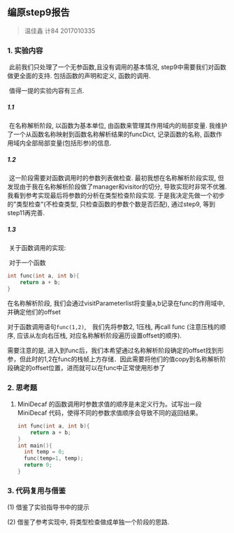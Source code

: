 ## 编原step9报告

> 温佳鑫 计84 2017010335

### 1. 实验内容

​	此前我们只处理了一个无参函数,且没有调用的基本情况, step9中需要我们对函数做更全面的支持. 包括函数的声明和定义, 函数的调用. 

​	值得一提的实验内容有三点.

##### 1.1

​	在名称解析阶段, 以函数为基本单位, 由函数来管理其作用域内的局部变量. 我维护了一个从函数名称映射到函数名称解析结果的funcDict, 记录函数的名称, 函数作用域内全部局部变量(包括形参)的信息.

##### 1.2

​	这一阶段需要对函数调用时的参数列表做检查. 最初我想在名称解析阶段实现, 但发现由于我在名称解析阶段做了manager和visitor的切分, 导致实现时非常不优雅. 我看到参考实现最后将参数的分析在类型检查阶段实现. 于是我决定先做一个初步的"类型检查"(不检查类型, 只检查函数的参数个数是否匹配), 通过step9,  等到step11再完善.

##### 1.3

​	关于函数调用的实现: 

​	对于一个函数

```c
int func(int a, int b){
    return a + b;
}
```
在名称解析阶段, 我们会通过visitParameterlist将变量a,b记录在func的作用域中, 并确定他们的offset

对于函数调用语句`func(1,2)`,　我们先将参数2, 1压栈, 再call func (注意压栈的顺序, 应该从左向右压栈, 对应名称解析阶段遍历设置offset的顺序).

需要注意的是, 进入到func后，我们本希望通过名称解析阶段确定的offset找到形参，但此时的1,2在func的栈帧上方存储．因此需要将他们的值copy到名称解析阶段确定的offset位置，进而就可以在func中正常使用形参了


### 2. 思考题

1. MiniDecaf 的函数调用时参数求值的顺序是未定义行为。试写出一段 MiniDecaf 代码，使得不同的参数求值顺序会导致不同的返回结果。

   ```c
   int func(int a, int b){
       return a + b;
   }
   int main(){
     int temp = 0;
     func(temp=1, temp);
     return 0;
   }
   ```

### 3. 代码复用与借鉴

(1) 借鉴了实验指导书中的提示

(2) 借鉴了参考实现中, 将类型检查做成单独一个阶段的思路.

